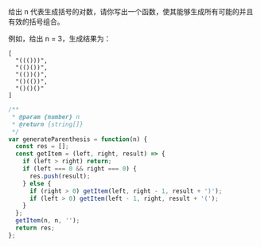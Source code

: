 给出 n 代表生成括号的对数，请你写出一个函数，使其能够生成所有可能的并且有效的括号组合。

例如，给出 n = 3，生成结果为：

```
[
  "((()))",
  "(()())",
  "(())()",
  "()(())",
  "()()()"
]
```

```javascript
/**
 * @param {number} n
 * @return {string[]}
 */
var generateParenthesis = function(n) {
  const res = [];
  const getItem = (left, right, result) => {
    if (left > right) return;
    if (left === 0 && right === 0) {
      res.push(result);
    } else {
      if (right > 0) getItem(left, right - 1, result + ')');
      if (left > 0) getItem(left - 1, right, result + '(');
    }
  };
  getItem(n, n, '');
  return res;
};
```
